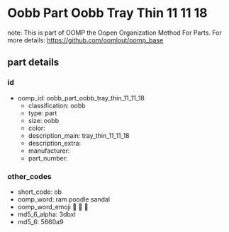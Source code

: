 # Oobb Part Oobb Tray Thin 11 11 18  

note: This is part of OOMP the Oopen Organization Method For Parts. For more details: https://github.com/oomlout/oomp_base

##  part details





### id
* oomp_id: oobb_part_oobb_tray_thin_11_11_18
  * classification: oobb
  * type: part
  * size: oobb
  * color: 
  * description_main: tray_thin_11_11_18
  * description_extra: 
  * manufacturer: 
  * part_number: 

### other_codes
* short_code: ob
* oomp_word: ram poodle sandal
* oomp_word_emoji :ram: :poodle: :sandal:
* md5_6_alpha: 3dbxl
* md5_6: 5660a9